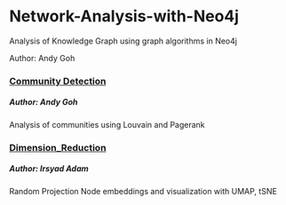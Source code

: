 # Network-Analysis-with-Neo4j
Analysis of Knowledge Graph using graph algorithms in Neo4j

Author: Andy Goh
### [Community Detection]
##### Author: Andy Goh
Analysis of communities using Louvain and Pagerank

### [Dimension_Reduction]
##### Author: Irsyad Adam
Random Projection Node embeddings and visualization with UMAP, tSNE


  [Community Detection]: /Community%20Detection/
  
  [Dimension_Reduction]: /Dimension_Reduction/
